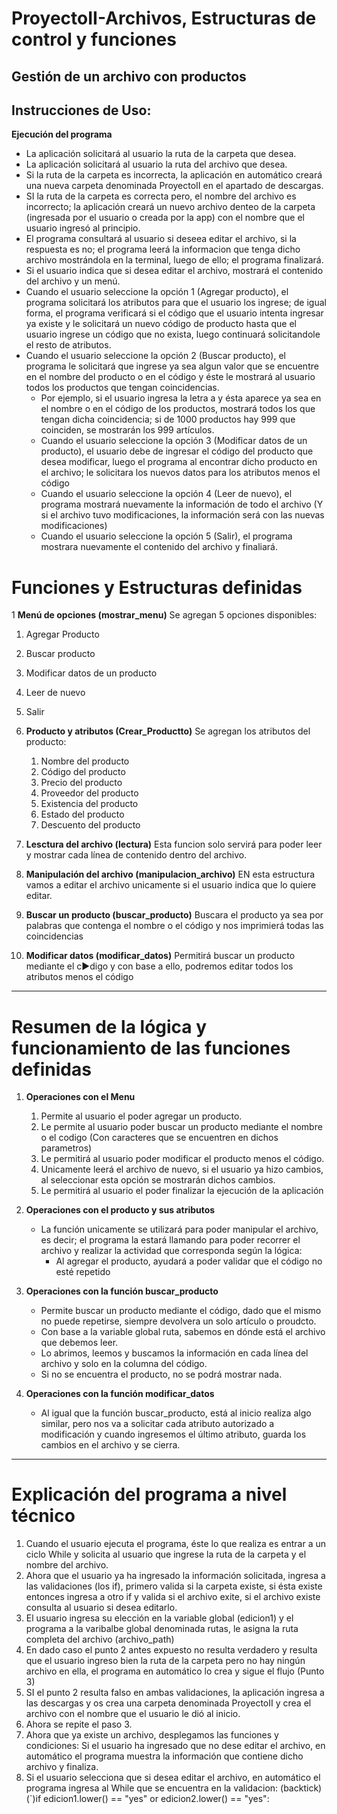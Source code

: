 # ProyectoII-Archivos, Estructuras de control y funciones

## Gestión de un archivo con productos

## Instrucciones de Uso:

**Ejecución del programa**
   - La aplicación solicitará al usuario la ruta de la carpeta que desea.
   - La aplicación solicitará al usuario la ruta del archivo que desea.
   - Si la ruta de la carpeta es incorrecta, la aplicación en automático creará una nueva carpeta denominada ProyectoII en el apartado de descargas.
   - SI la ruta de la carpeta es correcta pero, el nombre del archivo es incorrecto; la aplicación creará un nuevo archivo denteo de la carpeta (ingresada por el usuario o creada por la app) con el nombre que el usuario ingresó al principio.
   - El programa consultará al usuario si deseea editar el archivo, si la respuesta es no; el programa leerá la informacion que tenga dicho archivo mostrándola en la terminal, luego de ello; el programa finalizará.
   - Si el usuario indica que si desea editar el archivo, mostrará el contenido del archivo y un menú.
   - Cuando el usuario seleccione la opción 1 (Agregar producto), el programa solicitará los atributos para que el usuario los ingrese; de igual forma, el programa verificará si el código que el usuario intenta ingresar ya existe y le solicitará un nuevo código de producto hasta que el usuario ingrese un código que no exista, luego continuará solicitandole el resto de atributos.
   - Cuando el usuario seleccione la opción 2 (Buscar producto), el programa le solicitará que ingrese ya sea algun valor que se encuentre en el nombre del producto o en el código y éste le mostrará al usuario todos los productos que tengan coincidencias.
        - Por ejemplo, si el usuario ingresa la letra a y ésta aparece ya sea en el nombre o en el código de los productos, mostrará todos los que tengan dicha coincidencia; si de 1000 productos hay 999 que coinciden, se mostrarán los 999 artículos.
     - Cuando el usuario seleccione la opción 3 (Modificar datos de un producto), el usuario debe de ingresar el código del producto que desea modificar, luego el programa al encontrar dicho producto en el archivo; le solicitara los nuevos datos para los atributos menos el código
     - Cuando el usuario seleccione la opción 4 (Leer de nuevo), el programa mostrará nuevamente la información de todo el archivo (Y si el archivo tuvo modificaciones, la información será con las nuevas modificaciones)
     - Cuando el usuario seleccione la opción 5 (Salir), el programa mostrara nuevamente el contenido del archivo y finaliará.

# Funciones y Estructuras definidas

1  **Menú de opciones (mostrar_menu)**
   Se agregan 5 opciones disponibles:
   1. Agregar Producto
   2. Buscar producto
   3. Modificar datos de un producto
   4. Leer de nuevo
   5. Salir
      
2. **Producto y atributos (Crear_Productto)**
   Se agregan los atributos del producto:
   1. Nombre del producto
   2. Código del producto
   3. Precio del producto
   4. Proveedor del producto
   5. Existencia del producto
   6. Estado del producto
   7. Descuento del producto
  
  3. **Lesctura del archivo (lectura)**
     Esta funcion solo servirá para poder leer y mostrar cada línea de contenido dentro del archivo.

  4. **Manipulación del archivo (manipulacion_archivo)**
     EN esta estructura vamos a editar el archivo unicamente si el usuario indica que lo quiere editar.
  
  5. **Buscar un producto (buscar_producto)**
     Buscara el producto ya sea por palabras que contenga el nombre o el código y nos imprimierá todas las coincidencias

  6. **Modificar datos (modificar_datos)**
     Permitirá buscar un producto mediante el c►digo y con base a ello, podremos editar todos los atributos menos el código

-------------------------------------------------------------------------------------------------------------------------------
# Resumen  de la lógica y funcionamiento de las funciones definidas

1. **Operaciones con el Menu**
   1. Permite al usuario el poder agregar un producto.
   2. Le permite al usuario poder buscar un producto mediante el nombre o el codigo (Con caracteres que se encuentren en dichos parametros)
   3. Le permitirá al usuario  poder modificar el producto menos el código.
   4. Unicamente leerá el archivo de nuevo, si el usuario ya hizo cambios, al seleccionar esta opción se mostrarán dichos cambios.
   5. Le permitirá al usuario el poder finalizar la ejecución de la aplicación

2. **Operaciones con el producto y sus atributos**
   - La función unicamente se utilizará para poder manipular el archivo, es decir; el programa la estará llamando para poder recorrer el archivo y realizar la actividad que corresponda según la lógica:
        - Al agregar el producto, ayudará a poder validar que el código no esté repetido

3. **Operaciones con la función buscar_producto**
   - Permite buscar un producto mediante el código, dado que el mismo no puede repetirse, siempre devolvera un solo artículo o proudcto.
   - Con base a la variable global ruta, sabemos en dónde está el archivo que debemos leer.
   - Lo abrimos, leemos y buscamos la información en cada línea del archivo y solo en la columna del código.
   - Si no se encuentra el producto, no se podrá mostrar nada.

4. **Operaciones con la función modificar_datos**
   - Al igual que la función buscar_producto, está al inicio realiza algo similar, pero nos va a solicitar cada atributo autorizado a modificación y cuando ingresemos el último atributo, guarda los cambios en el archivo y se cierra.
------------------------------------------------------------------------------------------------------------------------------------
# Explicación del programa a nivel técnico

1. Cuando el usuario ejecuta el programa, éste lo que realiza es entrar a un ciclo While y solicita al usuario que ingrese la ruta de la carpeta y el nombre del archivo.
2. Ahora que el usuario ya ha ingresado la información solicitada, ingresa a las validaciones (los if), primero valida si la carpeta existe, si ésta existe entonces ingresa a otro if y valida si el archivo exite, si el archivo existe consulta al usuario si desea editarlo.
3. El usuario ingresa su elección en la variable global (edicion1) y el programa a la varibalbe global denominada rutas, le asigna la ruta completa del archivo (archivo_path)
4. En dado caso el punto 2 antes expuesto no resulta verdadero y resulta que el usuario ingreso bien la ruta de la carpeta pero no hay ningún archivo en ella, el programa en automático lo crea y sigue el flujo (Punto 3)
5. SI el punto 2 resulta falso en ambas validaciones, la aplicación ingresa a las descargas y os crea una carpeta denominada ProyectoII y crea el archivo con el nombre que el usuario le dió al inicio.
6. Ahora se repite el paso 3.
7. Ahora que ya existe un archivo, desplegamos las funciones y condiciones: Si el usuario ha ingresado que no dese editar el archivo, en automático el programa muestra la información que contiene dicho archivo y finaliza.
8. Si el usuario selecciona que si desea editar el archivo, en automático el programa ingresa al While que se encuentra en la validacion: (backtick) (`)if edicion1.lower() == "yes" or edicion2.lower() == "yes":
